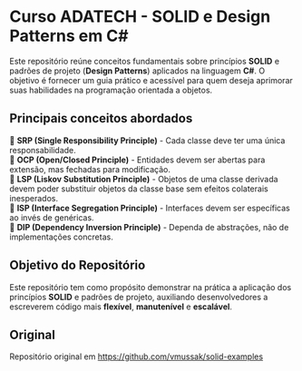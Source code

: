 # Curso ADATECH - SOLID e Design Patterns em C#

Este repositório reúne conceitos fundamentais sobre princípios **SOLID** e padrões de projeto (**Design Patterns**) aplicados na linguagem **C#**. O objetivo é fornecer um guia prático e acessível para quem deseja aprimorar suas habilidades na programação orientada a objetos.

## Principais conceitos abordados

🔹 **SRP (Single Responsibility Principle)** - Cada classe deve ter uma única responsabilidade.  
🔹 **OCP (Open/Closed Principle)** - Entidades devem ser abertas para extensão, mas fechadas para modificação.  
🔹 **LSP (Liskov Substitution Principle)** - Objetos de uma classe derivada devem poder substituir objetos da classe base sem efeitos colaterais inesperados.  
🔹 **ISP (Interface Segregation Principle)** - Interfaces devem ser específicas ao invés de genéricas.  
🔹 **DIP (Dependency Inversion Principle)** - Dependa de abstrações, não de implementações concretas.  

## Objetivo do Repositório

Este repositório tem como propósito demonstrar na prática a aplicação dos princípios **SOLID** e padrões de projeto, auxiliando desenvolvedores a escreverem código mais **flexível**, **manutenível** e **escalável**.

## Original

Repositório original em https://github.com/vmussak/solid-examples
